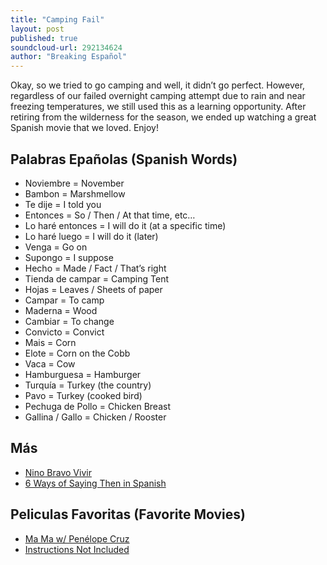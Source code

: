 ```yaml
---
title: "Camping Fail"
layout: post
published: true
soundcloud-url: 292134624
author: "Breaking Español"
---
```

Okay, so we tried to go camping and well, it didn’t go perfect. However, regardless of our failed overnight camping attempt due to rain and near freezing temperatures, we still used this as a learning opportunity. After retiring from the wilderness for the season, we ended up watching a great Spanish movie that we loved. Enjoy!

## Palabras Epañolas (Spanish Words)
- Noviembre = November
- Bambon = Marshmellow
- Te dije = I told you
- Entonces = So / Then / At that time, etc…
- Lo haré entonces = I will do it (at a specific time)
- Lo haré luego = I will do it (later)
- Venga = Go on
- Supongo = I suppose
- Hecho = Made / Fact / That’s right
- Tienda de campar = Camping Tent
- Hojas = Leaves / Sheets of paper
- Campar = To camp
- Maderna = Wood
- Cambiar = To change
- Convicto = Convict
- Mais = Corn
- Elote = Corn on the Cobb
- Vaca = Cow
- Hamburguesa = Hamburger
- Turquía = Turkey (the country)
- Pavo = Turkey (cooked bird)
- Pechuga de Pollo = Chicken Breast
- Gallina / Gallo = Chicken / Rooster


## Más
- [Nino Bravo Vivir](https://www.youtube.com/watch?v=YARhgOGAMBY)
- [6 Ways of Saying Then in Spanish](http://spanish.about.com/od/translationsfromenglish/a/then.htm)

## Peliculas Favoritas (Favorite Movies)
- [Ma Ma w/ Penélope Cruz](http://www.imdb.com/title/tt3480886/)
- [Instructions Not Included](http://www.imdb.com/title/tt2378281/)
